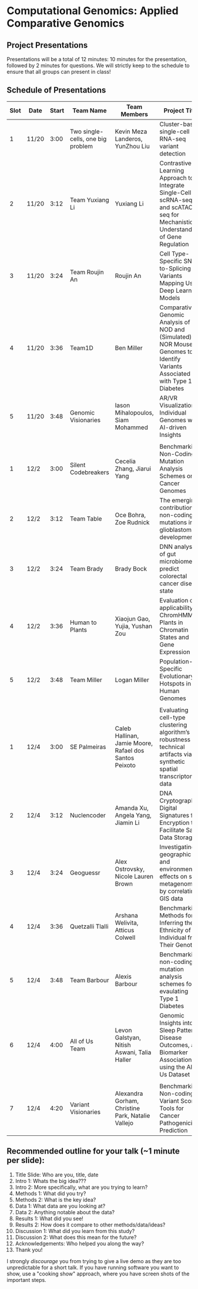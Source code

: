# Computational Genomics: Applied Comparative Genomics
## Project Presentations

Presentations will be a total of 12 minutes: 10 minutes for the presentation, followed by 2 minutes for questions. We will strictly keep to the schedule to ensure that all groups can present in class! 

## Schedule of Presentations


| Slot | Date  | Start | Team Name                         | Team Members                                           | Project Title                                                                                                                    |
| ---- | ----- | ----- | --------------------------------- | ------------------------------------------------------ | -------------------------------------------------------------------------------------------------------------------------------- |
| 1    | 11/20 | 3:00  | Two single-cells, one big problem | Kevin Meza Landeros, YunZhou Liu                       | Cluster-based single-cell RNA-seq variant detection                                                                              |
| 2    | 11/20 | 3:12  | Team Yuxiang Li                   | Yuxiang Li                                             | Contrastive Learning Approach to Integrate Single-Cell scRNA-seq and scATAC-seq for Mechanistic Understanding of Gene Regulation |
| 3    | 11/20 | 3:24  | Team Roujin An                    | Roujin An                                              | Cell Type-Specific SNP-to-Splicing Variants Mapping Using Deep Learning Models                                                   |
| 4    | 11/20 | 3:36  | Team1D                            | Ben Miller                                             | Comparative Genomic Analysis of NOD and (Simulated) NOR Mouse Genomes to Identify Variants Associated with Type 1 Diabetes       |
| 5    | 11/20 | 3:48  | Genomic Visionaries               | Iason Mihalopoulos, Siam Mohammed                      | AR/VR Visualization of Individual Genomes with AI-driven Insights                                                                |
|      |       |       |                                   |                                                        |                                                                                                                                  |
| 1    | 12/2  | 3:00  | Silent Codebreakers               | Cecelia Zhang, Jiarui Yang                             | Benchmarking Non-Coding Mutation Analysis Schemes on Cancer Genomes                                                              |
| 2    | 12/2  | 3:12  | Team Table                        | Oce Bohra, Zoe Rudnick                                 | The emerging contribution of non-coding mutations in glioblastoma development                                                    |
| 3    | 12/2  | 3:24  | Team Brady                        | Brady Bock                                             | DNN analysis of gut microbiomes to predict colorectal cancer disease state                                                       |
| 4    | 12/2  | 3:36  | Human to Plants                   | Xiaojun Gao, Yujia, Yushan Zou                         | Evaluation of applicability of ChromHMM for Plants in Chromatin States and Gene Expression                                       |
| 5    | 12/2  | 3:48  | Team Miller                       | Logan Miller                                           | Population-Specific Evolutionary Hotspots in Human Genomes                                                                       |
|      |       |       |                                   |                                                        |                                                                                                                                  |
| 1    | 12/4  | 3:00  | SE Palmeiras                      | Caleb Hallinan, Jamie Moore, Rafael dos Santos Peixoto | Evaluating cell-type clustering algorithm’s robustness to technical artifacts via synthetic spatial transcriptomics data         |
| 2    | 12/4  | 3:12  | Nuclencoder                       | Amanda Xu, Angela Yang, Jiamin Li                      | DNA Cryptography: Digital Signatures for Encryption to Facilitate Safe Data Storage                                              |
| 3    | 12/4  | 3:24  | Geoguessr                         | Alex Ostrovsky, Nicole Lauren Brown                    | Investigating geographic and environmental effects on soil metagenomes by correlating GIS data                                   |
| 4    | 12/4  | 3:36  | Quetzalli Tlalli                  | Arshana Welivita, Atticus Colwell                      | Benchmarking Methods for Inferring the Ethnicity of an Individual from Their Genotype                                            |
| 5    | 12/4  | 3:48  | Team Barbour                      | Alexis Barbour                                         | Benchmarking non-coding mutation analysis schemes for evaulating Type 1 Diabetes                                                 |
| 6    | 12/4  | 4:00  | All of Us Team                    | Levon Galstyan, Nitish Aswani, Talia Haller            | Genomic Insights into Sleep Patterns, Disease Outcomes, and Biomarker Associations using the All of Us Dataset                   |
|      |       |       |                                   |                                                        |                                                                                                                                  |
| 7    | 12/4  | 4:20  | Variant Visionaries               | Alexandra Gorham, Christine Park, Natalie Vallejo      | Benchmarking Non-coding Variant Scoring Tools for Cancer Pathogenicity Prediction                                                |


## Recommended outline for your talk (~1 minute per slide):

1. Title Slide: Who are you, title, date
2. Intro 1: Whats the big idea???
3. Intro 2: More specifically, what are you trying to learn?
4. Methods 1: What did you try?
5. Methods 2: What is the key idea?
6. Data 1: What data are you looking at?
7. Data 2: Anything notable about the data?
8. Results 1: What did you see!
9. Results 2: How does it compare to other methods/data/ideas?
10. Discussion 1: What did you learn from this study?
11. Discussion 2: What does this mean for the future?
12. Acknowledgements: Who helped you along the way?
13. Thank you!

I strongly *discourage* you from trying to give a live demo as they are too unpredictable for a short talk. If you have running software you want to show, use a "cooking show" approach, where you have screen shots of the important steps.    
